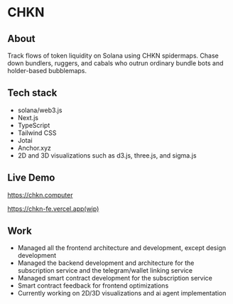 # CHKN

## About

Track flows of token liquidity on Solana using CHKN spidermaps.
Chase down bundlers, ruggers, and cabals who outrun ordinary bundle bots and holder-based bubblemaps.

## Tech stack

- solana/web3.js
- Next.js
- TypeScript
- Tailwind CSS
- Jotai
- Anchor.xyz
- 2D and 3D visualizations such as d3.js, three.js, and sigma.js

## Live Demo

https://chkn.computer

https://chkn-fe.vercel.app(wip)

## Work

- Managed all the frontend architecture and development, except design development
- Managed the backend development and architecture for the subscription service and the telegram/wallet linking service
- Managed smart contract development for the subscription service
- Smart contract feedback for frontend optimizations
- Currently working on 2D/3D visualizations and ai agent implementation
